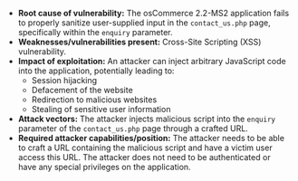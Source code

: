 - **Root cause of vulnerability:** The osCommerce 2.2-MS2 application fails to properly sanitize user-supplied input in the `contact_us.php` page, specifically within the `enquiry` parameter.
- **Weaknesses/vulnerabilities present:** Cross-Site Scripting (XSS) vulnerability.
- **Impact of exploitation:** An attacker can inject arbitrary JavaScript code into the application, potentially leading to:
    - Session hijacking
    - Defacement of the website
    - Redirection to malicious websites
    - Stealing of sensitive user information
- **Attack vectors:** The attacker injects malicious script into the `enquiry` parameter of the `contact_us.php` page through a crafted URL.
- **Required attacker capabilities/position:** The attacker needs to be able to craft a URL containing the malicious script and have a victim user access this URL. The attacker does not need to be authenticated or have any special privileges on the application.